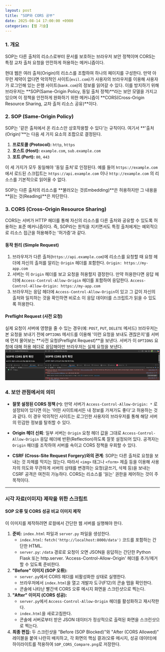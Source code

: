 ```yaml
---
layout: post
title: "SOP와 CORS 공부"
date: 2025-08-14 17:00:00 +0900
categories: [웹 기술]
---
```


### 1. 개요

SOP는 다른 출처의 리소스로부터 문서를 보호하는 브라우저 보안 정책이며 CORS는 특정 교차 출처 요청을 안전하게 허용하는 메커니즘이다.

현대 웹은 여러 출처(Origin)의 리소스를 조합하여 하나의 페이지를 구성한다. 만약 아무런 제약이 없다면 악의적인 사이트(`evil.com`)가 사용자의 브라우저를 이용해 사용자가 로그인해 있는 은행 사이트(`bank.com`)의 정보를 읽어갈 수 있다. 이를 방지하기 위해 브라우저는 **SOP(Same-Origin Policy, 동일 출처 정책)**라는 보안 모델을 가지고 있으며 이 정책을 안전하게 완화하기 위한 메커니즘이 **CORS(Cross-Origin Resource Sharing, 교차 출처 리소스 공유)**이다.
### 2. SOP (Same-Origin Policy)

SOP는 '같은 출처에서 온 리소스만 상호작용할 수 있다'는 규칙이다. 여기서 **'출처(Origin)'**는 다음 세 가지 요소의 조합으로 결정된다.

1.  **프로토콜 (Protocol):** `http`, `https`
2.  **호스트 (Host):** `example.com`, `sub.example.com`
3.  **포트 (Port):** `80`, `443`

이 세 가지가 모두 동일해야 '동일 출처'로 인정된다. 예를 들어 `https://example.com` 에서 로드된 스크립트는 `https://api.example.com` 이나 `http://example.com` 의 리소스를 기본적으로 읽어올 수 없다.

SOP는 다른 출처의 리소스를 **불러오는 것(Embedding)**은 허용하지만 그 내용을 **읽는 것(Reading)**은 차단한다.

### 3. CORS (Cross-Origin Resource Sharing)

CORS는 서버가 HTTP 헤더를 통해 자신의 리소스를 다른 출처와 공유할 수 있도록 허용하는 표준 메커니즘이다. 즉, SOP라는 원칙을 지키면서도 특정 출처에게는 예외적으로 리소스 접근을 허용해주는 '허가증'과 같다.

#### **동작 원리 (Simple Request)**
1.  브라우저가 다른 출처(`https://api.example.com`)에 리소스를 요청할 때 요청 헤더에 자신의 출처를 알리는 `Origin` 헤더를 포함한다.
    `Origin: https://my-app.com`
2.  서버는 이 `Origin` 헤더를 보고 요청을 허용할지 결정한다. 만약 허용한다면 응답 헤더에 `Access-Control-Allow-Origin` 헤더를 포함하여 응답한다.
    `Access-Control-Allow-Origin: https://my-app.com`
3.  브라우저는 응답 헤더에 `Access-Control-Allow-Origin`이 있고 그 값이 자신의 출처와 일치하는 것을 확인하면 비로소 이 응답 데이터를 스크립트가 읽을 수 있도록 허용한다.

#### **Preflight Request (사전 요청)**
실제 요청이 서버에 영향을 줄 수 있는 경우(예: `POST`, `PUT`, `DELETE` 메서드) 브라우저는 본 요청을 보내기 전에 `OPTIONS` 메서드를 이용해 '이런 요청을 보내도 괜찮은지'를 서버에 먼저 물어보는 **사전 요청(Preflight Request)**을 보낸다. 서버가 이 `OPTIONS` 요청에 대해 허용 헤더로 응답해야만 브라우저는 실제 요청을 보낸다.
   ![CORS](/assets/images/CORS_1.png)

### 4. 보안 관점에서의 의미

*   **잘못 설정된 CORS 정책 (`*`)**:
    만약 서버가 `Access-Control-Allow-Origin: *` 로 설정되어 있다면 이는 '어떤 사이트에서든 내 정보를 가져가도 좋다'고 허용하는 것과 같다. 이 경우 악의적인 사이트는 로그인한 사용자의 브라우저를 통해 해당 서버의 민감한 정보를 탈취할 수 있다.

*   **Origin 헤더 신뢰**:
    일부 서버는 `Origin` 요청 헤더 값을 그대로 `Access-Control-Allow-Origin` 응답 헤더에 반환(Reflection)하도록 잘못 설정되어 있다. 공격자는 `Origin` 헤더를 조작하여 서버를 속이고 CORS 정책을 우회할 수 있다.

*   **CSRF (Cross-Site Request Forgery)와의 관계**:
    SOP는 다른 출처로 요청을 보내는 것 자체를 막지는 않는다. 따라서 `<img>` 태그나 `<form>` 제출 등을 이용해 사용자의 의도와 무관하게 서버의 상태를 변경하는 요청(글쓰기, 삭제 등)을 보내는 CSRF 공격은 여전히 가능하다. CORS는 리소스를 '읽는' 권한을 제어하는 것이 주 목적이다.

<hr class="short-rule">




### 시각 자료(이미지) 제작을 위한 스크립트

#### **SOP 오류 및 CORS 성공 비교 이미지 제작**

이 이미지를 제작하려면 로컬에서 간단한 웹 서버를 실행해야 한다.

1.  **준비:** `index.html` 파일과 `server.py` 파일을 생성한다.
    *   `index.html`: `fetch('http://localhost:8000/data')` 코드를 포함하는 간단한 HTML.
    *   `server.py`: `/data` 경로로 요청이 오면 JSON을 응답하는 간단한 Python Flask 또는 http.server. 'Access-Control-Allow-Origin' 헤더를 추가/제거할 수 있도록 준비한다.
2.  **"Before" 이미지 (SOP 오류):**
    *   `server.py`에서 CORS 헤더를 비활성화한 상태로 실행한다.
    *   브라우저에서 `index.html`을 열고 개발자 도구(F12)의 콘솔 탭을 확인한다.
    *   콘솔에 나타난 빨간색 CORS 오류 메시지 화면을 스크린샷으로 찍는다.
3.  **"After" 이미지 (CORS 성공):**
    *   `server.py`에서 `Access-Control-Allow-Origin` 헤더를 활성화하고 재시작한다.
    *   `index.html`을 새로고침한다.
    *   콘솔에 서버로부터 받은 JSON 데이터가 정상적으로 출력된 화면을 스크린샷으로 찍는다.
4.  **최종 편집:** 두 스크린샷을 "Before (SOP Blocked)"와 "After (CORS Allowed)" 레이블을 붙여 나란히 배치하고, 각 화면의 핵심 결과(오류 메시지, 성공 데이터)에 하이라이트를 적용하여 `SOP_CORS_Compare.png`로 저장한다.